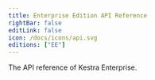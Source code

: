 ```yaml
---
title: Enterprise Edition API Reference
rightBar: false
editLink: false
icon: /docs/icons/api.svg
editions: ["EE"]
---
```


The API reference of Kestra Enterprise.

<ApiDocee />